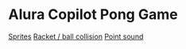 # Alura Copilot Pong Game #

[Sprites](https://cdn3.gnarususercontent.com.br/3108-chatgpt-javascript/Sprites.zip)
[Racket / ball collision](https://freesound.org/people/JustInvoke/sounds/446100/)
[Point sound](https://freesound.org/people/LittleRobotSoundFactory/sounds/274178/)
